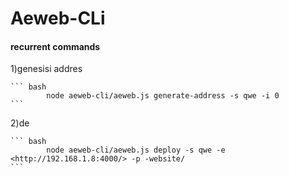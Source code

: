 # Aeweb-CLi

#### recurrent commands

1)genesisi addres

    ``` bash  
            node aeweb-cli/aeweb.js generate-address -s qwe -i 0
    ```

2)de

    ``` bash
            node aeweb-cli/aeweb.js deploy -s qwe -e <http://192.168.1.8:4000/> -p -website/
    ```
